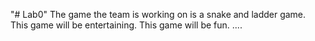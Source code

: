 "# Lab0" 
The game the team is working on is a snake and ladder game.
This game will be entertaining.
This game will be fun.
....